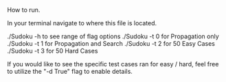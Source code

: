 How to run.

In your terminal navigate to where this file is located.

./Sudoku -h to see range of flag options
./Sudoku -t 0 for Propagation only
./Sudoku -t 1 for Propagation and Search
./Sudoku -t 2 for 50 Easy Cases
./Sudoku -t 3 for 50 Hard Cases

If you would like to see the specific test cases ran for easy / hard, feel free to utilize the "-d True" 
flag to enable details.